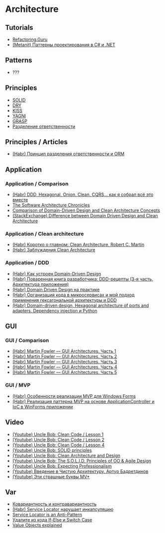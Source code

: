 # Architecture

## Tutorials
* [Refactoring.Guru](https://refactoringu.ru/)
* [(Metanit) Паттерны проектирования в C# и .NET](https://metanit.com/sharp/patterns/)

## Patterns
* ???

## Principles
* [SOLID](https://ru.wikipedia.org/wiki/SOLID_(%D0%BF%D1%80%D0%BE%D0%B3%D1%80%D0%B0%D0%BC%D0%BC%D0%B8%D1%80%D0%BE%D0%B2%D0%B0%D0%BD%D0%B8%D0%B5))
* [DRY](https://ru.wikipedia.org/wiki/Don%E2%80%99t_repeat_yourself)
* [KISS](https://ru.wikipedia.org/wiki/KISS_(%D0%BF%D1%80%D0%B8%D0%BD%D1%86%D0%B8%D0%BF))
* [YAGNI](https://ru.wikipedia.org/wiki/YAGNI)
* [GRASP](https://yourtodo.life/ru/posts/pogruzhenie-v-grasp-osnovyi-printsipov-proektirovaniya-sistem/)
* [Разделение ответственности](https://ru.wikipedia.org/wiki/%D0%A0%D0%B0%D0%B7%D0%B4%D0%B5%D0%BB%D0%B5%D0%BD%D0%B8%D0%B5_%D0%BE%D1%82%D0%B2%D0%B5%D1%82%D1%81%D1%82%D0%B2%D0%B5%D0%BD%D0%BD%D0%BE%D1%81%D1%82%D0%B8)

## Principles / Articles
* [(Habr) Принцип разделения ответственности и ORM](https://habr.com/ru/articles/263027/)

## Application

### Application / Comparison
* [(Habr) DDD, Hexagonal, Onion, Clean, CQRS… как я собрал всё это вместе](https://habr.com/ru/articles/427739/)
* [The Software Architecture Chronicles](https://herbertograca.com/2017/07/03/the-software-architecture-chronicles/)
* [Comparison of Domain-Driven Design and Clean Architecture Concepts](https://khalilstemmler.com/articles/software-design-architecture/domain-driven-design-vs-clean-architecture/)
* [(StackExchange) Difference between Domain Driven Design and Clean Architecture](https://softwareengineering.stackexchange.com/questions/405973/difference-between-domain-driven-design-and-clean-architecture)

### Application / Clean architecture
* [(Habr) Коротко о главном: Clean Architecture, Robert C. Martin](https://habr.com/ru/articles/464185/)
* [(Habr) Заблуждения Clean Architecture](https://habr.com/ru/companies/mobileup/articles/335382/)

### Application / DDD
* [(Habr) Как устроен Domain-Driven Design](https://habr.com/ru/companies/oleg-bunin/articles/551428/)
* [(Habr) Поваренная книга разработчика: DDD-рецепты (3-я часть, Архитектура приложения)](https://habr.com/ru/articles/429750/)
* [(Habr) Domain Driven Design на практике](https://habr.com/ru/articles/334126/)
* [(Habr) Организация кода в микросервисах и мой подход применения гексагональной архитектуры и DDD](https://habr.com/ru/articles/493426/)
* [(Habr) Domain-driven design, Hexagonal architecture of ports and adapters, Dependency injection и Python](https://habr.com/ru/articles/559560/)

## GUI

### GUI / Comparison
* [(Habr) Martin Fowler — GUI Architectures. Часть 1](https://habr.com/ru/articles/50830/)
* [(Habr) Martin Fowler — GUI Architectures. Часть 2](https://habr.com/ru/articles/53536/)
* [(Habr) Martin Fowler — GUI Architectures. Часть 3](https://habr.com/ru/articles/53920/)
* [(Habr) Martin Fowler — GUI Architectures. Часть 4](https://habr.com/ru/articles/53943/)
* [(Habr) Martin Fowler — GUI Architectures. Часть 5](https://habr.com/ru/articles/54034/)

### GUI / MVP
* [(Habr) Особенности реализации MVP для Windows Forms](https://habr.com/ru/articles/211899/)
* [(Habr) Реализация паттерна MVP на основе ApplicationController и IoC в WinForms приложении](https://habr.com/ru/articles/502358/)

## Video
* [(Youtube) Uncle Bob: Clean Code / Lesson 1](https://www.youtube.com/watch?v=7EmboKQH8lM)
* [(Youtube) Uncle Bob: Clean Code / Lesson 2](https://www.youtube.com/watch?v=2a_ytyt9sf8)
* [(Youtube) Uncle Bob: Clean Code / Lesson 4](https://www.youtube.com/watch?v=58jGpV2Cg50)
* [(Youtube) Uncle Bob: SOLID principles](https://www.youtube.com/watch?v=zHiWqnTWsn4)
* [(Youtube) Uncle Bob: Clean Architecture and Design](https://www.youtube.com/watch?v=Nsjsiz2A9mg)
* [(Youtube) Uncle Bob: The S.O.L.I.D. Principles of OO & Agile Design](https://www.youtube.com/watch?v=t86v3N4OshQ)
* [(Youtube) Uncle Bob: Expecting Professionalism](https://www.youtube.com/watch?v=BSaAMQVq01E)
* [(Youtube) Введение в Чистую Архитектуру. Артур Бадретдинов](https://www.youtube.com/watch?v=MYXt_9d_2ps)
* [(Youtube) Эти страшные буквы MV*](https://www.youtube.com/watch?v=5WgsKtlHUls)

## Var
* [Ковариантность и контравариантность](https://ru.wikipedia.org/wiki/%D0%9A%D0%BE%D0%B2%D0%B0%D1%80%D0%B8%D0%B0%D0%BD%D1%82%D0%BD%D0%BE%D1%81%D1%82%D1%8C_%D0%B8_%D0%BA%D0%BE%D0%BD%D1%82%D1%80%D0%B0%D0%B2%D0%B0%D1%80%D0%B8%D0%B0%D0%BD%D1%82%D0%BD%D0%BE%D1%81%D1%82%D1%8C_(%D0%BF%D1%80%D0%BE%D0%B3%D1%80%D0%B0%D0%BC%D0%BC%D0%B8%D1%80%D0%BE%D0%B2%D0%B0%D0%BD%D0%B8%D0%B5))
* [(Habr) Service Locator нарушает инкапсуляцию](https://habr.com/ru/articles/270005/)
* [Service Locator is an Anti-Pattern](https://blog.ploeh.dk/2010/02/03/ServiceLocatorisanAnti-Pattern/)
* [Удалите из кода If-Else и Switch Case](https://proglib.io/p/udalite-iz-koda-if-else-i-switch-case-2021-06-02)
* [Value Objects explained](https://enterprisecraftsmanship.com/posts/value-objects-explained/)
